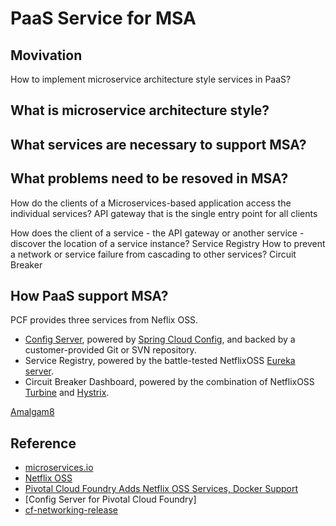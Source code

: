 
PaaS Service for MSA
=====
## Movivation
How to implement microservice architecture style services in PaaS?

## What is microservice architecture style?

## What services are necessary to support MSA?

## What problems need to be resoved in MSA?
How do the clients of a Microservices-based application access the individual services? API gateway that is the single entry point for all clients

How does the client of a service - the API gateway or another service - discover the location of a service instance?  Service Registry
How to prevent a network or service failure from cascading to other services? Circuit Breaker

## How PaaS support MSA?
PCF provides three services from Neflix OSS.
- [Config Server]((http://docs.pivotal.io/spring-cloud-services/1-3/common/config-server/index.html)), powered by [Spring Cloud Config](http://cloud.spring.io/spring-cloud-config/), and backed by a customer-provided Git or SVN repository.
- Service Registry, powered by the battle-tested NetflixOSS [Eureka server](https://github.com/Netflix/eureka/wiki).
- Circuit Breaker Dashboard, powered by the combination of NetflixOSS [Turbine](https://github.com/Netflix/Turbine/wiki) and [Hystrix](https://github.com/Netflix/Hystrix/wiki).

[Amalgam8](https://www.amalgam8.io/docs/)


## Reference
- [microservices.io](http://microservices.io/index.html)
- [Netflix OSS](https://netflix.github.io/)
- [Pivotal Cloud Foundry Adds Netflix OSS Services, Docker Support](https://www.infoq.com/news/2015/11/pivotal-cloud-foundry-netflix)
- [Config Server for Pivotal Cloud Foundry]
- [cf-networking-release](https://github.com/cloudfoundry-incubator/cf-networking-release)


